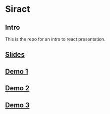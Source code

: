 # Siract

## Intro

This is the repo for an intro to react presentation.

## [Slides](slides.md)

## [Demo 1](demo1)

## [Demo 2](demo2)

## [Demo 3](demo3)